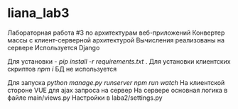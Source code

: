 # liana_lab3
Лабораторная работа #3 по архитектурам веб-приложений
Конвертер массы с клиент-серверной архитектурой
Вычисления реализованы на сервере
Используется Django

Для установки - _pip install -r requirements.txt_ .
Для установки клиентских скриптов _npm i_
БД не используется

Для запуска _python manage.py runserver_ 
_npm run watch_
На клиентской стороне VUE для ajax запроса на сервер
На сервере основная логика в файле main/views.py
Настройки в laba2/settings.py